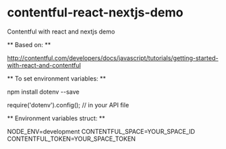 # contentful-react-nextjs-demo
Contentful with react and nextjs demo


** Based on: **

http://contentful.com/developers/docs/javascript/tutorials/getting-started-with-react-and-contentful

** To set environment variables: **

npm install dotenv --save  

require('dotenv').config(); // in your API file

** Environment variables struct: **

NODE_ENV=development
CONTENTFUL_SPACE=YOUR_SPACE_ID
CONTENTFUL_TOKEN=YOUR_SPACE_TOKEN